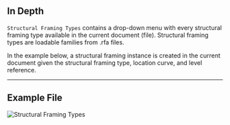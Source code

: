 ## In Depth
`Structural Framing Types` contains a drop-down menu with every structural framing type available in the current document (file). Structural framing types are loadable families from .rfa files.

In the example below, a structural framing instance is created in the current document given the structural framing type, location curve, and level reference.
___
## Example File

![Structural Framing Types](./DSRevitNodesUI.StructuralFramingTypes_img.jpg)
